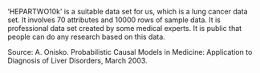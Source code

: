 ‘HEPARTWO10k’ is a suitable data set for us, which is a lung cancer data set. It involves 70 attributes and 10000 rows of sample data. It is professional data set created by some medical experts. It is public that people can do any research based on this data.

Source:
A. Onisko. Probabilistic Causal Models in Medicine: Application to Diagnosis of Liver Disorders, March 2003.